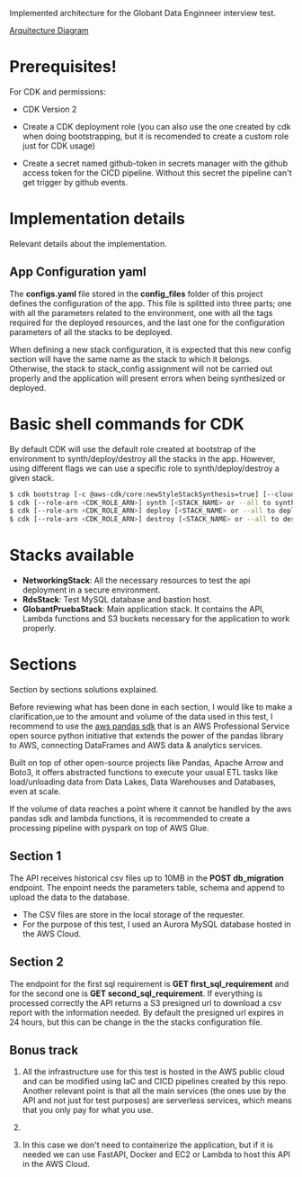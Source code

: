 Implemented architecture for the Globant Data Enginneer interview test.

[Arquitecture Diagram](./images/GlobantArq.pdf)

# Prerequisites!

For CDK and permissions:

* CDK Version 2

* Create a CDK deployment role (you can also use the one created by cdk when doing bootstrapping, but it is recomended to create a custom role just for CDK usage)

* Create a secret named github-token in secrets manager with the github access token for the CICD pipeline. Without this secret the pipeline can't get trigger by github events. 
# Implementation details
Relevant details about the implementation.

## App Configuration yaml 

The **configs.yaml** file stored in the **config_files** folder of this project defines the configuration of the app. This file is splitted into three parts; one with all the parameters related to the environment, one with all the tags required for the deployed resources, and the last one for the configuration parameters of all the stacks to be deployed. 

When defining a new stack configuration, it is expected that this new config section will have the same name as the stack to which it belongs. Otherwise, the stack to stack_config assignment will not be carried out properly and the application will present errors when being synthesized or deployed.

# Basic shell commands for CDK

By default CDK will use the default role created at bootstrap of the environment to synth/deploy/destroy all the stacks in the app. However, using different flags we can use a specific role to synth/deploy/destroy a given stack.

```bash
$ cdk bootstrap [-c @aws-cdk/core:newStyleStackSynthesis=true] [--cloudformation-execution-policies arn:aws:iam::aws:policy/PolicyName] aws://ACCOUNT-NUMBER/REGION
$ cdk [--role-arn <CDK_ROLE_ARN>] synth [<STACK_NAME> or --all to synthetize all the stacks]
$ cdk [--role-arn <CDK_ROLE_ARN>] deploy [<STACK_NAME> or --all to deploy all the stacks]
$ cdk [--role-arn <CDK_ROLE_ARN>] destroy [<STACK_NAME> or --all to destroy all the stacks]
```

# Stacks available

* **NetworkingStack**: All the necessary resources to test the api deployment in a secure environment.
* **RdsStack**: Test MySQL database and bastion host.
* **GlobantPruebaStack**: Main application stack. It contains the API, Lambda functions and S3 buckets necessary for the application to work properly. 

# Sections 

Section by sections solutions explained. 

Before reviewing what has been done in each section, I would like to make a clarification,ue to the amount and volume of the data used in this test, I recommend to use the [aws pandas sdk](https://aws-sdk-pandas.readthedocs.io/en/stable/) that 
is an AWS Professional Service open source python initiative that extends the power of the pandas library to AWS, connecting DataFrames and AWS data & analytics services.

Built on top of other open-source projects like Pandas, Apache Arrow and Boto3, it offers abstracted functions to execute your usual ETL tasks like load/unloading data from Data Lakes, Data Warehouses and Databases, even at scale.

If the volume of data reaches a point where it cannot be handled by the aws pandas sdk and lambda functions, it is recommended to create a processing pipeline with pyspark on top of AWS Glue. 
## Section 1

The API receives historical csv files up to 10MB in the **POST db_migration** endpoint. The enpoint needs the parameters table, schema and append to upload the data to the database. 

+ The CSV files are store in the local storage of the requester.
+ For the purpose of this test, I used an Aurora MySQL database hosted in the AWS Cloud. 

## Section 2

The endpoint for the first sql requirement is **GET first_sql_requirement** and for the second one is **GET second_sql_requirement**. If everything is processed correctly the API returns a S3 presigned url to download a csv report with the information needed. By default the presigned url expires in 24 hours, but this can be change in the the stacks configuration file.

## Bonus track

1. All the infrastructure use for this test is hosted in the AWS public cloud and can be modified using IaC and CICD pipelines created by this repo. Another relevant point is that all the main services (the ones use by the API and not just for test purposes) are serverless services, which means that you only pay for what you use. 

2. 

3. In this case we don't need to containerize the application, but if it is needed we can use FastAPI, Docker and EC2 or Lambda to host this API in the AWS Cloud.

